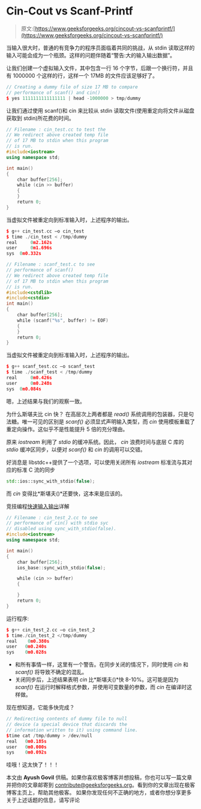 # Cin-Cout vs Scanf-Printf

> 原文:[https://www.geeksforgeeks.org/cincout-vs-scanfprintf/](https://www.geeksforgeeks.org/cincout-vs-scanfprintf/)

当输入很大时，普通的有竞争力的程序员面临着共同的挑战，从 stdin 读取这样的输入可能会成为一个瓶颈。这样的问题伴随着“警告:大的输入输出数据”。

让我们创建一个虚拟输入文件，其中包含一行 16 个字节，后跟一个换行符，并且有 1000000 个这样的行，这样一个 17MB 的文件应该足够好了。

```cpp
// Creating a dummy file of size 17 MB to compare 
// performance of scanf() and cin()
$ yes 1111111111111111 | head -1000000 > tmp/dummy
```

让我们通过使用 scanf()和 cin 来比较从 stdin 读取文件(使用重定向将文件从磁盘获取到 stdin)所花费的时间。

```cpp
// Filename : cin_test.cc to test the 
// We redirect above created temp file 
// of 17 MB to stdin when this program 
// is run.
#include<iostream>
using namespace std;

int main()
{
    char buffer[256];
    while (cin >> buffer)
    {
    }
    return 0;
}
```

当虚拟文件被重定向到标准输入时，上述程序的输出。

```cpp
$ g++ cin_test.cc –o cin_test
$ time ./cin_test < /tmp/dummy
real	 0m2.162s
user	 0m1.696s
sys	 0m0.332s
```

```cpp
// Filename : scanf_test.c to see
// performance of scanf()
// We redirect above created temp file
// of 17 MB to stdin when this program
// is run.
#include<cstdlib>
#include<cstdio>
int main()
{
    char buffer[256];
    while (scanf("%s", buffer) != EOF)
    {
    }
    return 0;
}
```

当虚拟文件被重定向到标准输入时，上述程序的输出。

```cpp
$ g++ scanf_test.cc –o scanf_test
$ time ./scanf_test < /tmp/dummy
real	 0m0.426s
user	 0m0.248s
sys	 0m0.084s
```

嗯，上述结果与我们的观察一致。

为什么斯堪夫比 cin 快？
在高层次上两者都是 *read()* 系统调用的包装器，只是句法糖。唯一可见的区别是 *scanf()* 必须显式声明输入类型，而 *cin* 使用模板重载了重定向操作。这似乎不是性能提升 5 倍的充分理由。

原来 *iostream* 利用了 *stdio* 的缓冲系统。因此， *cin* 浪费时间与底层 C 库的 *stdio* 缓冲区同步，以便对 *scanf()* 和 *cin* 的调用可以交错。

好消息是 libstdc++提供了一个选项，可以使用关闭所有 *iostream* 标准流与其对应的标准 C 流的同步

```cpp
std::ios::sync_with_stdio(false);
```

而 *cin* 变得比*斯堪夫()*还要快，这本来是应该的。

竞技编程[快速输入输出](https://www.geeksforgeeks.org/fast-io-for-competitive-programming/)详解

```cpp
// Filename : cin_test_2.cc to see
// performance of cin() with stdio syc
// disabled using sync_with_stdio(false).
#include<iostream>
using namespace std;

int main()
{
    char buffer[256];
    ios_base::sync_with_stdio(false);

    while (cin >> buffer)
    {

    }
    return 0;
}
```

运行程序:

```cpp
$ g++ cin_test_2.cc –o cin_test_2
$ time./cin_test_2 </tmp/dummy
real    0m0.380s
user   0m0.240s
sys    0m0.028s 
```

*   和所有事情一样，这里有一个警告。在同步关闭的情况下，同时使用 *cin* 和 *scanf()* 将导致不确定的混乱。
*   关闭同步后，上述结果表明 *cin* 比*斯堪夫()*快 8-10%。这可能是因为 *scanf()* 在运行时解释格式参数，并使用可变数量的参数，而 *cin* 在编译时这样做。

现在想知道，它能多快完成？

```cpp
// Redirecting contents of dummy file to null
// device (a special device that discards the
// information written to it) using command line.
$time cat /tmp/dummy > /dev/null
real   0m0.185s
user   0m0.000s
sys    0m0.092s
```

哇哦！这太快了！！！

本文由 **Ayush Govil** 供稿。如果你喜欢极客博客并想投稿，你也可以写一篇文章并把你的文章邮寄到 contribute@geeksforgeeks.org。看到你的文章出现在极客博客主页上，帮助其他极客。
如果你发现任何不正确的地方，或者你想分享更多关于上述话题的信息，请写评论